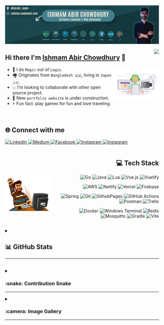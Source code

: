 ![Cover Image](https://github.com/IshmamAbir/IshmamAbir/blob/main/images/cover.png?raw=true)

<!-- ![](https://komarev.com/ghpvc/?username=IshmamAbir&color=blueviolet) -->
<img align="right" src="https://komarev.com/ghpvc/?username=IshmamAbir&color=blueviolet">

## Hi there I'm [Ishmam Abir Chowdhury](https://linkedin.com/in/ishmam-abir/) 👋

<img align="right" width="30%" style="position:sticky;" src="./images/sideimg1.gif"  />

<div align="left">

- 🎯 I do `Magic` out of `Logic`.
- 🏘️ Originates from `Bangladesh 🇧🇩`, living in `Japan 🇯🇵`.
- :collision: I’m looking to collaborate with other open source project.
- 🚧 New `portfolio website` is under construction.
- ⚡ Fun fact: play games for fun and love traveling.
</div>
<br/>

<h2> 🌐 Connect with me</h2>
<a href="https://linkedin.com/in/ishmam-abir/" >
    <img src="https://img.shields.io/badge/LinkedIn-%230077B5.svg?logo=linkedin&logoColor=white" alt="LinkedIn">
</a>
<a href="https://medium.com/@ishmam-abir">
    <img src="https://img.shields.io/badge/Medium-12100E?logo=medium&logoColor=white" alt="Medium">
</a>
<a href="https://facebook.com/ishmam.abir">
    <img src="https://img.shields.io/badge/Facebook-%231877F2.svg?logo=Facebook&logoColor=white" alt="Facebook">
</a>
<a href="https://instagram.com/ishmam.abir">
    <img src="https://img.shields.io/badge/Instagram-%23E4405F.svg?logo=Instagram&logoColor=white"alt="Instagram">
</a>
<a href="https://instagram.com/ishmam.abir">
    <img src="https://img.shields.io/badge/Youtube-%23BC195f.svg?logo=Youtube&logoColor=white"alt="Instagram">
</a>

<br>
<br>

<h2 align="right" > 💻 Tech Stack</h2>
<img align="left" width="32%" style="position:sticky;" src="./images/sideimg2.gif"  />
<div align="right">

![Go](https://img.shields.io/badge/go-%2300ADD8.svg?style=for-the-badge&logo=go&logoColor=white)
![Java](https://img.shields.io/badge/java-%23ED8B00.svg?style=for-the-badge&logo=openjdk&logoColor=white)
![Lua](https://img.shields.io/badge/lua-%232C2D72.svg?style=for-the-badge&logo=lua&logoColor=white)
![Vue.js](https://img.shields.io/badge/vue.js-%2335495e.svg?style=for-the-badge&logo=vuedotjs&logoColor=%234FC08D)
![Vuetify](https://img.shields.io/badge/Vuetify-1867C0?style=for-the-badge&logo=vuetify&logoColor=AEDDFF)

![AWS](https://img.shields.io/badge/AWS-%23FF9900.svg?style=for-the-badge&logo=amazon-aws&logoColor=white)
![Netlify](https://img.shields.io/badge/netlify-%23000000.svg?style=for-the-badge&logo=netlify&logoColor=#00C7B7)
![Vercel](https://img.shields.io/badge/vercel-%23000000.svg?style=for-the-badge&logo=vercel&logoColor=white)
![Firebase](https://img.shields.io/badge/firebase-%23039BE5.svg?style=for-the-badge&logo=firebase)

![Spring](https://img.shields.io/badge/spring-%236DB33F.svg?style=for-the-badge&logo=spring&logoColor=white)
![Git](https://img.shields.io/badge/git-%23F05033.svg?style=for-the-badge&logo=git&logoColor=white)
![GithubPages](https://img.shields.io/badge/github%20pages-121013?style=for-the-badge&logo=github&logoColor=white)
![GitHub Actions](https://img.shields.io/badge/github%20actions-%232671E5.svg?style=for-the-badge&logo=githubactions&logoColor=white)
![Postman](https://img.shields.io/badge/Postman-FF6C37?style=for-the-badge&logo=postman&logoColor=white)
![Trello](https://img.shields.io/badge/Trello-%23026AA7.svg?style=for-the-badge&logo=Trello&logoColor=white)

![Docker](https://img.shields.io/badge/docker-%230db7ed.svg?style=for-the-badge&logo=docker&logoColor=white)
![Windows Terminal](https://img.shields.io/badge/Windows%20Terminal-%234D4D4D.svg?style=for-the-badge&logo=windows-terminal&logoColor=white)
![Redis](https://img.shields.io/badge/redis-%23DD0031.svg?style=for-the-badge&logo=redis&logoColor=white)
![Mosquitto](https://img.shields.io/badge/mosquitto-%233C5280.svg?style=for-the-badge&logo=eclipsemosquitto&logoColor=white)
![Gradle](https://img.shields.io/badge/Gradle-02303A.svg?style=for-the-badge&logo=Gradle&logoColor=white)
![Vite](https://img.shields.io/badge/vite-%23646CFF.svg?style=for-the-badge&logo=vite&logoColor=white)

</div>
<br>

<details>
<summary> <h2> 📊 GitHub Stats </h2> <hr/></summary>

<div align="center">
<img width="46%" height="200px" src="https://github-readme-stats.vercel.app/api?username=IshmamAbir&theme=catppuccin_mocha&hide_border=false&include_all_commits=true&count_private=true" />
<img width="51%" height="200px" src="https://github-readme-streak-stats.herokuapp.com/?user=IshmamAbir&theme=catppuccin_mocha&hide_border=false" />
</div>
<img width="100%" align="center" src="https://github-readme-stats.vercel.app/api/top-langs/?username=IshmamAbir&langs_count=5&hide=Python,SCSS,CSS,HTML,JavaScript&card_width=550&show_icons=true&theme=catppuccin_mocha&layout=compact" />

</details>

<br>

<details>
<summary> <h3> :snake: Contribution Snake </h3> <hr/></summary>

<div align="center">
<img src="https://raw.githubusercontent.com/IshmamAbir/IshmamAbir/output/github-snake.svg" alt="Snake animation" />
</div>

</details>

<details>
<summary> <h3> :camera: Image Gallery</h3> <hr/> </summary>
I am a travel freak and love to take pictures with my own ideas.
<br/>
<br/>
<img src="./images/img1/1.jpeg" width="23%"></img> <img src="./images/img1/2.jpeg" width="23%"></img> <img src="./images/img1/3.jpg" width="23%"></img> <img src="./images/img1/4.jpg" width="23%"></img> <img src="./images/img1/5.jpg" width="23%"></img> <img src="./images/img1/6.jpeg" width="23%"></img>

<img src="./images/img1/8.jpg" width="30%"></img> 
</details>

